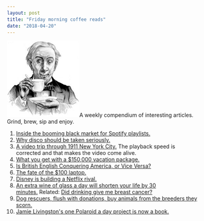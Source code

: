 ```yaml
---
layout: post
title: "Friday morning coffee reads"
date: "2018-04-20"
---
```


![](/assets/images/3b50391u-Edit-800-189x200.jpg)A weekly compendium of interesting articles. Grind, brew, sip and enjoy.

1. [Inside the booming black market for Spotify playlists.](https://www.dailydot.com/upstream/spotify-playlist-black-market/)
2. [Why disco should be taken seriously.](http://www.bbc.com/culture/story/20180403-why-disco-should-be-taken-seriously)
3. [A video trip through 1911 New York City.](https://www.youtube.com/watch?v=aohXOpKtns0) The playback speed is corrected and that makes the video come alive.
4. [What you get with a $150,000 vacation package.](http://www.businessinsider.com/how-the-worlds-richest-people-vacation-2018-3)
5. [Is British English Conquering America, or Vice Versa?](https://www.nytimes.com/2018/04/13/style/is-british-english-conquering-america-or-vice-versa.html)
6. [The fate of the $100 laptop.](https://www.theverge.com/2018/4/16/17233946/olpcs-100-laptop-education-where-is-it-now)
7. [Disney is building a Netflix rival.](https://www.theatlantic.com/magazine/archive/2018/05/disneyflix-netflix/556895/)
8. [An extra wine of glass a day will shorten your life by 30 minutes.](https://www.theguardian.com/science/2018/apr/12/one-extra-glass-of-wine-will-shorten-your-life-by-30-minutes) Related: [Did drinking give me breast cancer?](https://www.motherjones.com/politics/2018/04/did-drinking-give-me-breast-cancer/)
9. [Dog rescuers, flush with donations, buy animals from the breeders they scorn.](https://www.washingtonpost.com/graphics/2018/investigations/dog-auction-rescue-groups-donations/?utm_term=.1e7002763b7e)
10. [Jamie Livingston's one Polaroid a day project is now a book.](http://theonlinephotographer.typepad.com/the_online_photographer/2018/04/the-amazing-and-one-of-a-kind-jamie-livingston-project.html)
